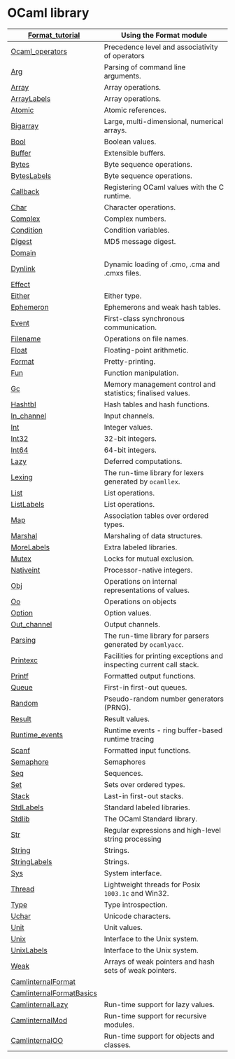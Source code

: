 # OCaml library

| [Format\_tutorial](Format_tutorial.md) | Using the Format module |
| --- | --- |
| [Ocaml\_operators](Ocaml_operators.md) | Precedence level and associativity of operators |
| [Arg](Arg.md) | Parsing of command line arguments. |
| [Array](Array.md) | Array operations. |
| [ArrayLabels](ArrayLabels.md) | Array operations. |
| [Atomic](Atomic.md) | Atomic references. |
| [Bigarray](Bigarray.md) | Large, multi-dimensional, numerical arrays. |
| [Bool](Bool.md) | Boolean values. |
| [Buffer](Buffer.md) | Extensible buffers. |
| [Bytes](Bytes.md) | Byte sequence operations. |
| [BytesLabels](BytesLabels.md) | Byte sequence operations. |
| [Callback](Callback.md) | Registering OCaml values with the C runtime. |
| [Char](Char.md) | Character operations. |
| [Complex](Complex.md) | Complex numbers. |
| [Condition](Condition.md) | Condition variables. |
| [Digest](Digest.md) | MD5 message digest. |
| [Domain](Domain.md) |  |
| [Dynlink](Dynlink.md) | Dynamic loading of .cmo, .cma and .cmxs files. |
| [Effect](Effect.md) |  |
| [Either](Either.md) | Either type. |
| [Ephemeron](Ephemeron.md) | Ephemerons and weak hash tables. |
| [Event](Event.md) | First-class synchronous communication. |
| [Filename](Filename.md) | Operations on file names. |
| [Float](Float.md) | Floating-point arithmetic. |
| [Format](Format.md) | Pretty-printing. |
| [Fun](Fun.md) | Function manipulation. |
| [Gc](Gc.md) | Memory management control and statistics; finalised values. |
| [Hashtbl](Hashtbl.md) | Hash tables and hash functions. |
| [In\_channel](In_channel.md) | Input channels. |
| [Int](Int.md) | Integer values. |
| [Int32](Int32.md) | 32-bit integers. |
| [Int64](Int64.md) | 64-bit integers. |
| [Lazy](Lazy.md) | Deferred computations. |
| [Lexing](Lexing.md) | The run-time library for lexers generated by `ocamllex`. |
| [List](List.md) | List operations. |
| [ListLabels](ListLabels.md) | List operations. |
| [Map](Map.md) | Association tables over ordered types. |
| [Marshal](Marshal.md) | Marshaling of data structures. |
| [MoreLabels](MoreLabels.md) | Extra labeled libraries. |
| [Mutex](Mutex.md) | Locks for mutual exclusion. |
| [Nativeint](Nativeint.md) | Processor-native integers. |
| [Obj](Obj.md) | Operations on internal representations of values. |
| [Oo](Oo.md) | Operations on objects |
| [Option](Option.md) | Option values. |
| [Out\_channel](Out_channel.md) | Output channels. |
| [Parsing](Parsing.md) | The run-time library for parsers generated by `ocamlyacc`. |
| [Printexc](Printexc.md) | Facilities for printing exceptions and inspecting current call stack. |
| [Printf](Printf.md) | Formatted output functions. |
| [Queue](Queue.md) | First-in first-out queues. |
| [Random](Random.md) | Pseudo-random number generators (PRNG). |
| [Result](Result.md) | Result values. |
| [Runtime\_events](Runtime_events.md) | Runtime events - ring buffer-based runtime tracing |
| [Scanf](Scanf.md) | Formatted input functions. |
| [Semaphore](Semaphore.md) | Semaphores |
| [Seq](Seq.md) | Sequences. |
| [Set](Set.md) | Sets over ordered types. |
| [Stack](Stack.md) | Last-in first-out stacks. |
| [StdLabels](StdLabels.md) | Standard labeled libraries. |
| [Stdlib](Stdlib.md) | The OCaml Standard library. |
| [Str](Str.md) | Regular expressions and high-level string processing |
| [String](String.md) | Strings. |
| [StringLabels](StringLabels.md) | Strings. |
| [Sys](Sys.md) | System interface. |
| [Thread](Thread.md) | Lightweight threads for Posix `1003.1c` and Win32. |
| [Type](Type.md) | Type introspection. |
| [Uchar](Uchar.md) | Unicode characters. |
| [Unit](Unit.md) | Unit values. |
| [Unix](Unix.md) | Interface to the Unix system. |
| [UnixLabels](UnixLabels.md) | Interface to the Unix system. |
| [Weak](Weak.md) | Arrays of weak pointers and hash sets of weak pointers. |
| [CamlinternalFormat](CamlinternalFormat.md) |  |
| [CamlinternalFormatBasics](CamlinternalFormatBasics.md) |  |
| [CamlinternalLazy](CamlinternalLazy.md) | Run-time support for lazy values. |
| [CamlinternalMod](CamlinternalMod.md) | Run-time support for recursive modules. |
| [CamlinternalOO](CamlinternalOO.md) | Run-time support for objects and classes. |

